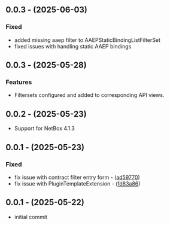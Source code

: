 ## 0.0.3 - (2025-06-03)
### Fixed
* added missing aaep filter to AAEPStaticBindingListFilterSet
* fixed issues with handling static AAEP bindings

## 0.0.3 - (2025-05-28)
### Features
* Filtersets configured and added to corresponding API views.

## 0.0.2 - (2025-05-23)
* Support for NetBox 4.1.3

## 0.0.1 - (2025-05-23)
### Fixed
* fix issue with contract filter entry form - ([ad59770](https://github.com/marc-development/netbox-aci/commit/ad59770))
* fix issue with PluginTemplateExtension - ([fd83a86](https://github.com/marc-development/netbox-aci/commit/fd83a86))

## 0.0.1 - (2025-05-22)
* initial commit
